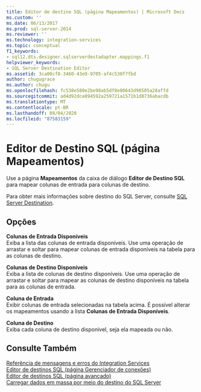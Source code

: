 ```yaml
---
title: Editor de destino SQL (página Mapeamentos) | Microsoft Docs
ms.custom: ''
ms.date: 06/13/2017
ms.prod: sql-server-2014
ms.reviewer: ''
ms.technology: integration-services
ms.topic: conceptual
f1_keywords:
- sql12.dts.designer.sqlserverdestadapter.mappings.f1
helpviewer_keywords:
- SQL Server Destination Editor
ms.assetid: 3ca00cf8-3460-43e9-9705-af4c530f7fbd
author: chugugrace
ms.author: chugu
ms.openlocfilehash: fc538e580e2be98ab5df8e80643d98505a28affd
ms.sourcegitcommit: ad4d92dce894592a259721a1571b1d8736abacdb
ms.translationtype: MT
ms.contentlocale: pt-BR
ms.lasthandoff: 08/04/2020
ms.locfileid: "87583159"
---
```

# <a name="sql-destination-editor-mappings-page"></a>Editor de Destino SQL (página Mapeamentos)
  Use a página **Mapeamentos** da caixa de diálogo **Editor de Destino SQL** para mapear colunas de entrada para colunas de destino.  
  
 Para obter mais informações sobre destino do SQL Server, consulte [SQL Server Destination](data-flow/sql-server-destination.md).  
  
## <a name="options"></a>Opções  
 **Colunas de Entrada Disponíveis**  
 Exiba a lista das colunas de entrada disponíveis. Use uma operação de arrastar e soltar para mapear colunas de entrada disponíveis na tabela para as colunas de destino.  
  
 **Colunas de Destino Disponíveis**  
 Exiba a lista de colunas de destino disponíveis. Use uma operação de arrastar e soltar para mapear as colunas de destino disponíveis na tabela para as colunas de entrada.  
  
 **Coluna de Entrada**  
 Exibir colunas de entrada selecionadas na tabela acima. É possível alterar os mapeamentos usando a lista **Colunas de Entrada Disponíveis**.  
  
 **Coluna de Destino**  
 Exiba cada coluna de destino disponível, seja ela mapeada ou não.  
  
## <a name="see-also"></a>Consulte Também  
 [Referência de mensagens e erros do Integration Services](../../2014/integration-services/integration-services-error-and-message-reference.md)   
 [Editor de destinos SQL &#40;página Gerenciador de conexões&#41;](../../2014/integration-services/sql-destination-editor-connection-manager-page.md)   
 [Editor de destinos SQL &#40;página avançado&#41;](../../2014/integration-services/sql-destination-editor-advanced-page.md)   
 [Carregar dados em massa por meio do destino do SQL Server](data-flow/bulk-load-data-by-using-the-sql-server-destination.md)  
  
  
